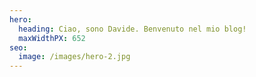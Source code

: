 ```yaml
---
hero:
  heading: Ciao, sono Davide. Benvenuto nel mio blog!
  maxWidthPX: 652
seo:
  image: /images/hero-2.jpg
---
```

